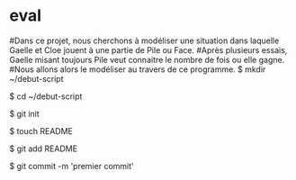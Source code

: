 # eval
#Dans ce projet, nous cherchons à modéliser une situation dans laquelle Gaelle et Cloe jouent à une partie de Pile ou Face.
#Après plusieurs essais, Gaelle misant toujours Pile veut connaitre le nombre de fois ou elle gagne.
#Nous allons alors le modéliser au travers de ce programme.
$ mkdir ~/debut-script


$ cd ~/debut-script

$ git init


$ touch README


$ git add README


$ git commit -m 'premier commit'
